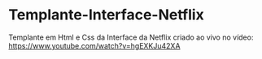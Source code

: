 # Templante-Interface-Netflix
Templante em Html e Css da Interface da Netflix criado ao vivo no vídeo: https://www.youtube.com/watch?v=hgEXKJu42XA
